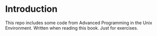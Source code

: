 # Introduction

This repo includes some code from Advanced Programming in the
Unix Environment. Written when reading this book. Just for
exercises.

